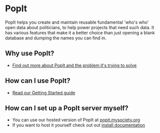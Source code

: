 # PopIt

PopIt helps you create and maintain reusable fundamental 'who's who' open data about politicians, to help power projects that need such data. It has various features that make it a better choice than just opening a blank database and dumping the names you can find in.

## Why use PopIt?

- [Find out more about PopIt and the problem it's trying to solve](http://popit.poplus.org/about/)

## How can I use PopIt?

- [Read our Getting Started guide](http://popit.poplus.org/docs/getting-started/)

## How can I set up a PopIt server myself?

- You can use our hosted version of PopIt at [popit.mysociety.org](https://popit.mysociety.org/instances/new)
- If you want to host it yourself check out out [install documentation](http://popit.poplus.org/docs/install/)
